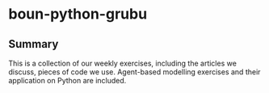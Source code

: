 # boun-python-grubu

## Summary
This is a collection of our weekly exercises, including the articles we discuss, pieces of code we use. Agent-based modelling exercises and their application on Python are included.
